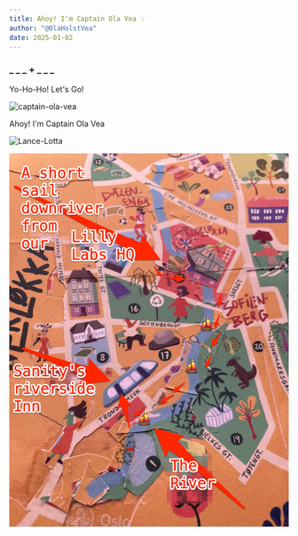 ```yaml
---
title: Ahoy! I'm Captain Ola Vea 💡
author: "@OlaHolstVea"
date: 2025-01-02
---
```


### \_ \_ _ + _ \_ \_

Yo-Ho-Ho! Let's Go!

![captain-ola-vea](https://res.cloudinary.com/lilly-labs-consulting/image/upload/v1653464315/queen.raae.codes-test-4/ruby/_testimonials/captain-ola-avatar.jpg)

Ahoy! I'm Captain Ola Vea

![Lance-Lotta](https://res.cloudinary.com/lilly-labs-consulting/image/upload/v1653464667/queen.raae.codes-test-5/ruby/Ruby_Reckless_1.jpg)

![map](./map.png)
